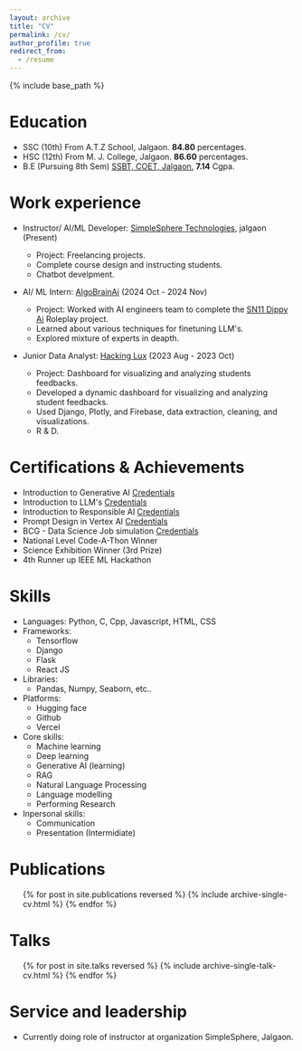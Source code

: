 ```yaml
---
layout: archive
title: "CV"
permalink: /cv/
author_profile: true
redirect_from:
  - /resume
---
```


{% include base_path %}

Education
======
* SSC (10th) From A.T.Z School, Jalgaon. **84.80** percentages.
* HSC (12th) From M. J. College, Jalgaon. **86.60** percentages.
* B.E (Pursuing 8th Sem) [SSBT, COET, Jalgaon.](https://www.sscoetjalgaon.ac.in/) **7.14** Cgpa.

Work experience
======
* Instructor/ AI/ML Developer: [SimpleSphere Technologies](#), jalgaon (Present)
  * Project: Freelancing projects.
  * Complete course design and instructing students.
  * Chatbot develpment.

* AI/ ML Intern: [AlgoBrainAi](https://algobrainai.com/) (2024 Oct - 2024 Nov)
  * Project: Worked with AI engineers team to complete the [SN11 Dippy Ai](https://github.com/impel-intelligence/dippy-bittensor-subnet) Roleplay project.
  * Learned about various techniques for finetuning LLM's.
  * Explored mixture of experts in deapth.
 
* Junior Data Analyst: [Hacking Lux](https://hackinglux.com/) (2023 Aug - 2023 Oct)
  * Project: Dashboard for visualizing and analyzing students feedbacks. 
  * Developed a dynamic dashboard for visualizing and analyzing student feedbacks. 
  * Used Django, Plotly, and Firebase, data extraction, cleaning, and visualizations.
  * R & D.
 
Certifications & Achievements
======
* Introduction to Generative AI [Credentials](https://www.cloudskillsboost.google/public_profiles/00f6463a-8780-4722-b5ad-27f67fd171ea/badges/11943119?utm_medium=social&utm_source=linkedin&utm_campaign=ql-social-share)
* Introduction to LLM's [Credentials](https://www.cloudskillsboost.google/public_profiles/00f6463a-8780-4722-b5ad-27f67fd171ea/badges/11943164?utm_medium=social&utm_source=linkedin&utm_campaign=ql-social-share)
* Introduction to Responsible AI [Credentials](https://www.cloudskillsboost.google/public_profiles/00f6463a-8780-4722-b5ad-27f67fd171ea/badges/11943434?utm_medium=social&utm_source=linkedin&utm_campaign=ql-social-share)
* Prompt Design in Vertex AI [Credentials](https://www.cloudskillsboost.google/public_profiles/00f6463a-8780-4722-b5ad-27f67fd171ea/badges/11947140?utm_medium=social&utm_source=linkedin&utm_campaign=ql-social-share)
* BCG - Data Science Job simulation [Credentials](https://forage-uploads-prod.s3.amazonaws.com/completion-certificates/BCG%20/Tcz8gTtprzAS4xSoK_BCG_i3vPyquxq8ZTcFcK3_1723551234875_completion_certificate.pdf)
* National Level Code-A-Thon Winner
* Science Exhibition Winner (3rd Prize)
* 4th Runner up IEEE ML Hackathon
  
Skills
======
* Languages: Python, C, Cpp, Javascript, HTML, CSS
* Frameworks:
  * Tensorflow
  * Django
  * Flask
  * React JS
* Libraries:
  * Pandas, Numpy, Seaborn, etc..
* Platforms:
  * Hugging face
  * Github
  * Vercel
* Core skills:
  * Machine learning
  * Deep learning
  * Generative AI (learning)
  * RAG
  * Natural Language Processing
  * Language modelling
  * Performing Research
* Inpersonal skills:
  * Communication 
  * Presentation (Intermidiate)
  
Publications
======
  <ul>{% for post in site.publications reversed %}
    {% include archive-single-cv.html %}
  {% endfor %}</ul>
  
Talks
======
  <ul>{% for post in site.talks reversed %}
    {% include archive-single-talk-cv.html  %}
  {% endfor %}</ul>
  
  
Service and leadership
======
* Currently doing role of instructor at organization SimpleSphere, Jalgaon.
